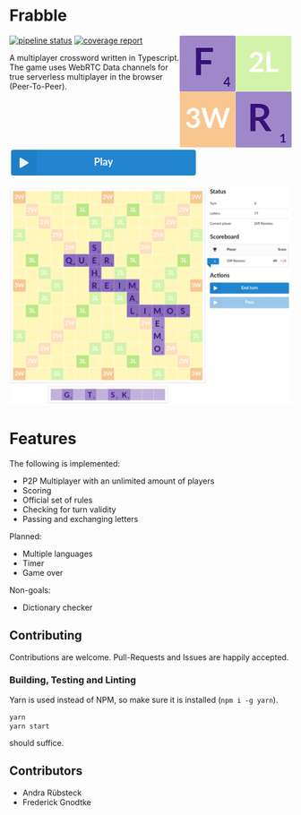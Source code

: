 # Frabble

<img align="right" width="200" height="200" src="https://raw.githubusercontent.com/Prior99/frabble/master/images/logo.png">

[![pipeline status](https://gitlab.com/prior99/frabble/badges/master/pipeline.svg)](https://github.com/Prior99/frabble)
[![coverage report](https://gitlab.com/prior99/frabble/badges/master/coverage.svg)](https://github.com/Prior99/frabble)

A multiplayer crossword written in Typescript.
The game uses WebRTC Data channels for true serverless multiplayer in the browser (Peer-To-Peer).

[![play](https://raw.githubusercontent.com/Prior99/frabble/master/images/play.png)](https://prior99.gitlab.io/frabble)

<p align="center">
    <img width="600" src="https://raw.githubusercontent.com/Prior99/frabble/master/images/screenshot-1.png">
</p>

# Features

The following is implemented:

 * P2P Multiplayer with an unlimited amount of players
 * Scoring
 * Official set of rules
 * Checking for turn validity
 * Passing and exchanging letters

Planned:

 * Multiple languages
 * Timer
 * Game over

Non-goals:

 * Dictionary checker

## Contributing

Contributions are welcome. Pull-Requests and Issues are happily accepted.

### Building, Testing and Linting

Yarn is used instead of NPM, so make sure it is installed (`npm i -g yarn`).

```
yarn
yarn start
```

should suffice.


## Contributors

 - Andra Rübsteck
 - Frederick Gnodtke
